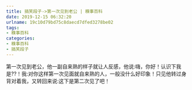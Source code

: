 ```yaml
---
title: 搞笑段子->第一次见到老公 | 糗事百科
date: 2019-12-15 06:32:20
urlname: 19c10d79bd75c8daecd7dfed3278be02
tags: 
- 糗事百科
categories:
- 糗事百科
- 搞笑段子
---
```

第一次见到老公，他一副自来熟的样子就让人反感，他说:嗨，你好！认识下我是??！我:对你这样第一次见面就自来熟的人，一般没什么好印象！只见他转过身背对着我，又转回来说:这下是第二次见了吧！


